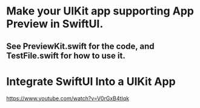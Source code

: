 # Make your UIKit app supporting App Preview in SwiftUI.

## See PreviewKit.swift for the code, and TestFile.swift for how to use it.

# Integrate SwiftUI Into a UIKit App
https://www.youtube.com/watch?v=V0rGxB4tIqk
